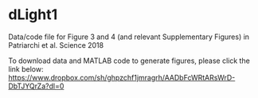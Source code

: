 # dLight1
Data/code file for Figure 3 and 4 (and relevant Supplementary Figures) in Patriarchi et al. Science 2018

To download data and MATLAB code to generate figures, please click the link below:
https://www.dropbox.com/sh/ghpzchf1jmragrh/AADbFcWRtARsWrD-DbTJYQrZa?dl=0
